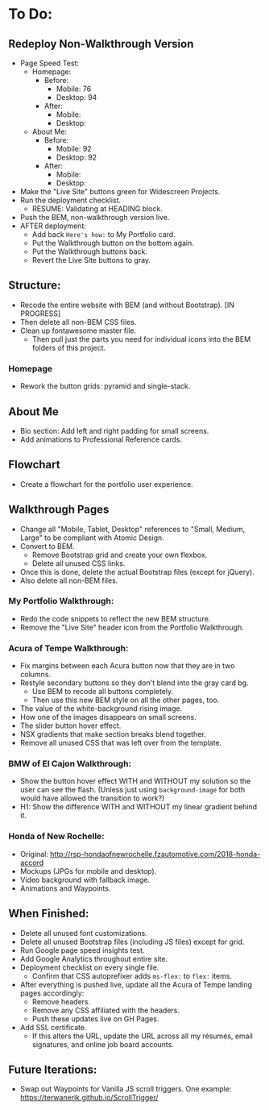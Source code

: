 # To Do:

## Redeploy Non-Walkthrough Version

- Page Speed Test:
  - Homepage:
    - Before:
      - Mobile: 76
      - Desktop: 94
    - After: 
      - Mobile: 
      - Desktop: 
  - About Me:
    - Before:
      - Mobile: 92
      - Desktop: 92
    - After: 
      - Mobile: 
      - Desktop: 
- Make the "Live Site" buttons green for Widescreen Projects.
- Run the deployment checklist.
  - RESUME: Validating at HEADING block.
- Push the BEM, non-walkthrough version live.
- AFTER deployment:
  - Add back `Here's how:` to My Portfolio card.
  - Put the Walkthrough button on the bottom again.
  - Put the Walkthrough buttons back.
  - Revert the Live Site buttons to gray.

## Structure:

- Recode the entire website with BEM (and without Bootstrap). [IN PROGRESS]
- Then delete all non-BEM CSS files.
- Clean up fontawesome master file.
  - Then pull just the parts you need for individual icons into the BEM folders of this project.

### Homepage

- Rework the button grids: pyramid and single-stack.


## About Me

- Bio section: Add left and right padding for small screens.
- Add animations to Professional Reference cards.


## Flowchart

- Create a flowchart for the portfolio user experience.


## Walkthrough Pages

- Change all "Mobile, Tablet, Desktop" references to "Small, Medium, Large" to be compliant with Atomic Design.
- Convert to BEM.
  - Remove Bootstrap grid and create your own flexbox.
  - Delete all unused CSS links.
- Once this is done, delete the actual Bootstrap files (except for jQuery).
- Also delete all non-BEM files.

### My Portfolio Walkthrough:

- Redo the code snippets to reflect the new BEM structure.
- Remove the "Live Site" header icon from the Portfolio Walkthrough.


### Acura of Tempe Walkthrough:

- Fix margins between each Acura button now that they are in two columns.
- Restyle secondary buttons so they don't blend into the gray card bg.
  - Use BEM to recode all buttons completely.
  - Then use this new BEM style on all the other pages, too.
- The value of the white-background rising image.
- How one of the images disappears on small screens.
- The slider button hover effect.
- NSX gradients that make section breaks blend together.
- Remove all unused CSS that was left over from the template.


### BMW of El Cajon Walkthrough:

- Show the button hover effect WITH and WITHOUT my solution so the user can see the flash. (Unless just using `background-image` for both would have allowed the transition to work?)
- H1: Show the difference WITH and WITHOUT my linear gradient behind it.

### Honda of New Rochelle:

- Original: http://rsp-hondaofnewrochelle.fzautomotive.com/2018-honda-accord
- Mockups (JPGs for mobile and desktop).
- Video background with fallback image.
- Animations and Waypoints.


## When Finished:

- Delete all unused font customizations.
- Delete all unused Bootstrap files (including JS files) except for grid.
- Run Google page speed insights test.
- Add Google Analytics throughout entire site.
- Deployment checklist on every single file.
  - Confirm that CSS autoprefixer adds `ms-flex:` to `flex:` items.
- After everything is pushed live, update all the Acura of Tempe landing pages accordingly:
  - Remove headers.
  - Remove any CSS affiliated with the headers.
  - Push these updates live on GH Pages.
- Add SSL certificate.
  - If this alters the URL, update the URL across all my résumés, email signatures, and online job board accounts.


## Future Iterations:

- Swap out Waypoints for Vanilla JS scroll triggers. One example: https://terwanerik.github.io/ScrollTrigger/